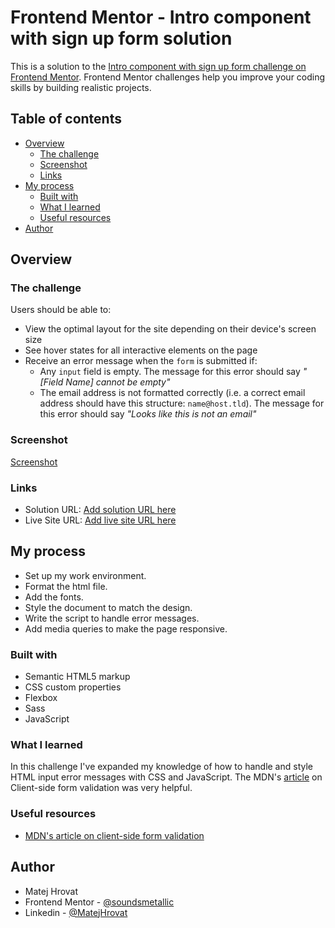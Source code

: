 # Frontend Mentor - Intro component with sign up form solution

This is a solution to the [Intro component with sign up form challenge on Frontend Mentor](https://www.frontendmentor.io/challenges/intro-component-with-signup-form-5cf91bd49edda32581d28fd1). Frontend Mentor challenges help you improve your coding skills by building realistic projects. 

## Table of contents

- [Overview](#overview)
  - [The challenge](#the-challenge)
  - [Screenshot](#screenshot)
  - [Links](#links)
- [My process](#my-process)
  - [Built with](#built-with)
  - [What I learned](#what-i-learned)
  - [Useful resources](#useful-resources)
- [Author](#author)

## Overview

### The challenge

Users should be able to:

- View the optimal layout for the site depending on their device's screen size
- See hover states for all interactive elements on the page
- Receive an error message when the `form` is submitted if:
  - Any `input` field is empty. The message for this error should say *"[Field Name] cannot be empty"*
  - The email address is not formatted correctly (i.e. a correct email address should have this structure: `name@host.tld`). The message for this error should say *"Looks like this is not an email"*

### Screenshot

[Screenshot](./screenshot.png)

### Links

- Solution URL: [Add solution URL here](https://your-solution-url.com)
- Live Site URL: [Add live site URL here](https://your-live-site-url.com)

## My process

- Set up my work environment.
- Format the html file.
- Add the fonts.
- Style the document to match the design.
- Write the script to handle error messages.
- Add media queries to make the page responsive.

### Built with

- Semantic HTML5 markup
- CSS custom properties
- Flexbox
- Sass
- JavaScript

### What I learned

In this challenge I've expanded my knowledge of how to handle and style HTML input error messages with CSS and JavaScript. The MDN's [article](https://developer.mozilla.org/en-US/docs/Learn/Forms/Form_validation) on Client-side form validation was very helpful.

### Useful resources

- [MDN's article on client-side form validation](https://developer.mozilla.org/en-US/docs/Learn/Forms/Form_validation)

## Author

- Matej Hrovat
- Frontend Mentor - [@soundsmetallic](https://www.frontendmentor.io/profile/soundsmetallic)
- Linkedin - [@MatejHrovat](https://www.linkedin.com/in/matej-hrovat-9431a6272/)